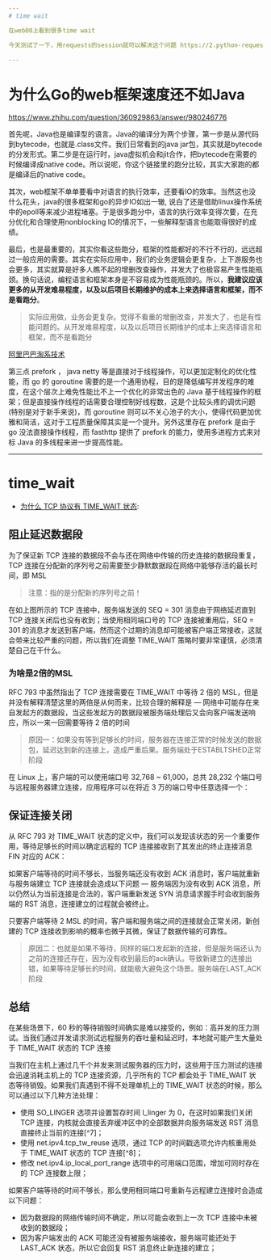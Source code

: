 ```yaml
---
# time wait

在web00上看到很多time wait

今天测试了一下，用requests的session就可以解决这个问题 https://2.python-requests.org/en/v2.8.1/user/advanced/

---
```

# 为什么Go的web框架速度还不如Java

https://www.zhihu.com/question/360929863/answer/980246776

首先呢，Java也是编译型的语言。Java的编译分为两个步骤，第一步是从源代码到bytecode，也就是.class文件。我们日常看到的java jar包，其实就是bytecode的分发形式。第二步是在运行时，java虚拟机会和jit合作，把bytecode在需要的时候编译成native code。所以说呢，你这个链接里的跑分比较，其实大家跑的都是编译后的native code。

其次，web框架不单单要看中对语言的执行效率，还要看IO的效率。当然这也没什么花头，java的很多框架和go的异步IO如出一辙, 说白了还是借助linux操作系统中的epoll等来减少进程堵塞。于是很多跑分中，语言的执行效率变得次要，在充分优化和合理使用nonblocking IO的情况下，一些解释型语言也能取得很好的成绩。

最后，也是最重要的，其实你看这些跑分，框架的性能都好的不行不行的，远远超过一般应用的需要。其实在实际应用中，我们的业务逻辑会更复杂，上下游服务也会更多，其实就算是好多人瞧不起的增删改查操作，并发大了也极容易产生性能瓶颈。换句话说，编程语言和框架本身是不容易成为性能瓶颈的。所以，**我建议应该更多的从开发难易程度，以及以后项目长期维护的成本上来选择语言和框架，而不是看跑分**。

> 实际应用做，业务会更复杂。觉得不看重的增删改查，并发大了，也是有性能问题的。从开发难易程度，以及以后项目长期维护的成本上来选择语言和框架，而不是看跑分


[阿里巴巴淘系技术](https://www.zhihu.com/question/360929863/answer/1650981553)

第三点 prefork ， java netty 等是直接对于线程操作，可以更加定制化的优化性能，而 go 的 goroutine 需要的是一个通用协程，目的是降低编写并发程序的难度，在这个层次上难免性能比不上一个优化的非常出色的 Java 基于线程操作的框架；但是直接操作线程的话需要合理控制好线程数，这是个比较头疼的调优问题(特别是对于新手来说)，而 goroutine 则可以不关心池子的大小，使得代码更加优雅和简洁，这对于工程质量保障其实是一个提升。另外这里存在 prefork 是由于 go 没法直接操作线程，而 fasthttp 提供了 prefork 的能力，使用多进程方式来对标 Java 的多线程来进一步提高性能。

---
# time_wait

- [为什么 TCP 协议有 TIME_WAIT 状态](https://mp.weixin.qq.com/s/QTZJdxVzDNEvz7htDgGU-w):

## 阻止延迟数据段
为了保证新 TCP 连接的数据段不会与还在网络中传输的历史连接的数据段重复，TCP 连接在分配新的序列号之前需要至少静默数据段在网络中能够存活的最长时间，即 MSL
> 注意：指的是分配新的序列号之前！

在如上图所示的 TCP 连接中，服务端发送的 SEQ = 301 消息由于网络延迟直到 TCP 连接关闭后也没有收到；当使用相同端口号的 TCP 连接被重用后，SEQ = 301 的消息才发送到客户端，然而这个过期的消息却可能被客户端正常接收，这就会带来比较严重的问题，所以我们在调整 TIME_WAIT 策略时要非常谨慎，必须清楚自己在干什么。

### 为啥是2倍的MSL
RFC 793 中虽然指出了 TCP 连接需要在 TIME_WAIT 中等待 2 倍的 MSL，但是并没有解释清楚这里的两倍是从何而来，比较合理的解释是 — 网络中可能存在来自发起方的数据段，当这些发起方的数据段被服务端处理后又会向客户端发送响应，所以一来一回需要等待 2 倍的时间

> 原因一：如果没有等到足够长的时间，服务器在连接正常的时候发送的数据包，延迟达到新的连接上，造成严重后果。服务端处于ESTABLTSHED正常阶段

在 Linux 上，客户端的可以使用端口号 32,768 ~ 61,000，总共 28,232 个端口号与远程服务器建立连接，应用程序可以在将近 3 万的端口号中任意选择一个：

## 保证连接关闭
从 RFC 793 对 TIME_WAIT 状态的定义中，我们可以发现该状态的另一个重要作用，等待足够长的时间以确定远程的 TCP 连接接收到了其发出的终止连接消息 FIN 对应的 ACK：

如果客户端等待的时间不够长，当服务端还没有收到 ACK 消息时，客户端就重新与服务端建立 TCP 连接就会造成以下问题 — 服务端因为没有收到 ACK 消息，所以仍然认为当前连接是合法的，客户端重新发送 SYN 消息请求握手时会收到服务端的 RST 消息，连接建立的过程就会被终止。

只要客户端等待 2 MSL 的时间，客户端和服务端之间的连接就会正常关闭，新创建的 TCP 连接收到影响的概率也微乎其微，保证了数据传输的可靠性。

> 原因二：也就是如果不等待，同样的端口发起新的连接，但是服务端还认为之前的连接还存在，因为没有收到最后的ack确认。导致新建立的连接出错，如果等待足够长的时间，就能极大避免这个场景。服务端在LAST_ACK阶段

## 总结

在某些场景下，60 秒的等待销毁时间确实是难以接受的，例如：高并发的压力测试。当我们通过并发请求测试远程服务的吞吐量和延迟时，本地就可能产生大量处于 TIME_WAIT 状态的 TCP 连接

当我们在主机上通过几千个并发来测试服务器的压力时，这些用于压力测试的连接会迅速消耗主机上的 TCP 连接资源，几乎所有的 TCP 都会处于 TIME_WAIT 状态等待销毁。如果我们真遇到不得不处理单机上的 TIME_WAIT 状态的时候，那么可以通过以下几种方法处理：

- 使用 SO_LINGER 选项并设置暂存时间 l_linger 为 0，在这时如果我们关闭 TCP 连接，内核就会直接丢弃缓冲区中的全部数据并向服务端发送 RST 消息直接终止当前的连接[^7]；
- 使用 net.ipv4.tcp_tw_reuse 选项，通过 TCP 的时间戳选项允许内核重用处于 TIME_WAIT 状态的 TCP 连接[^8]；
- 修改 net.ipv4.ip_local_port_range 选项中的可用端口范围，增加可同时存在的 TCP 连接数上限；

如果客户端等待的时间不够长，那么使用相同端口号重新与远程建立连接时会造成以下问题：

- 因为数据段的网络传输时间不确定，所以可能会收到上一次 TCP 连接中未被收到的数据段；
- 因为客户端发出的 ACK 可能还没有被服务端接收，服务端可能还处于 LAST_ACK 状态，所以它会回复 RST 消息终止新连接的建立；
